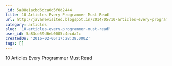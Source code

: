 ```yaml
---
_id: 5a88e1acbd6dca0d5f0d2444
title: 10 Articles Every Programmer Must Read
url: http://javarevisited.blogspot.in/2014/05/10-articles-every-programmer-must-read.html
category: articles
slug: '10-articles-every-programmer-must-read'
user_id: 5a83ce59d6eb0005c4ecda2c
createdOn: '2016-02-05T17:28:38.000Z'
tags: []
---
```


10 Articles Every Programmer Must Read
